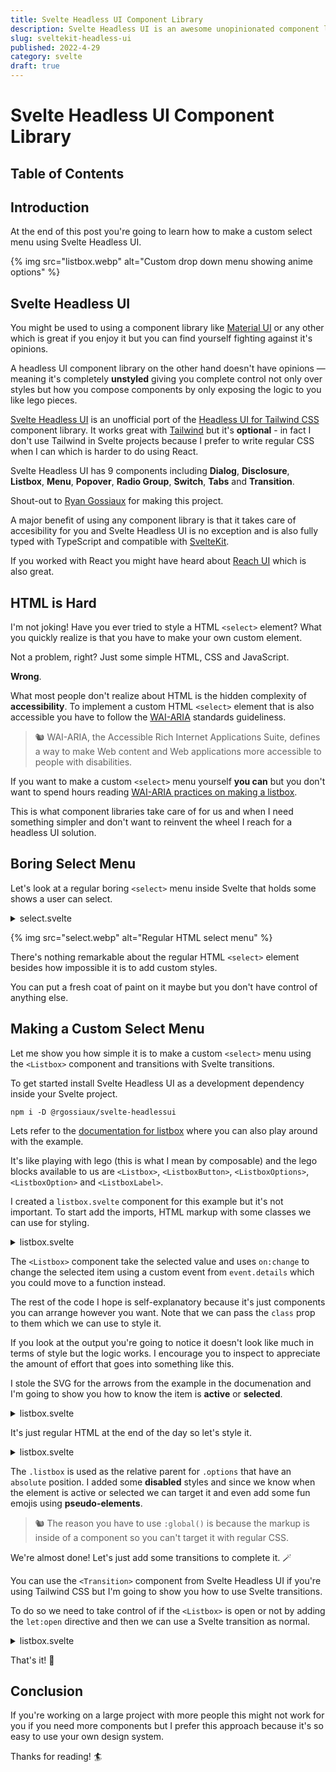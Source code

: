 ```yaml
---
title: Svelte Headless UI Component Library
description: Svelte Headless UI is an awesome unopinionated component library.
slug: sveltekit-headless-ui
published: 2022-4-29
category: svelte
draft: true
---
```


# Svelte Headless UI Component Library

## Table of Contents

## Introduction

At the end of this post you're going to learn how to make a custom select menu using Svelte Headless UI.

{% img src="listbox.webp" alt="Custom drop down menu showing anime options" %}

## Svelte Headless UI

You might be used to using a component library like [Material UI](https://sveltematerialui.com/) or any other which is great if you enjoy it but you can find yourself fighting against it's opinions.

A headless UI component library on the other hand doesn't have opinions — meaning it's completely **unstyled** giving you complete control not only over styles but how you compose components by only exposing the logic to you like lego pieces.

[Svelte Headless UI](https://svelte-headlessui.goss.io/docs) is an unofficial port of the [Headless UI for Tailwind CSS](https://headlessui.dev/) component library. It works great with [Tailwind](https://tailwindcss.com/) but it's **optional** - in fact I don't use Tailwind in Svelte projects because I prefer to write regular CSS when I can which is harder to do using React.

Svelte Headless UI has 9 components including **Dialog**, **Disclosure**,  **Listbox**, **Menu**, **Popover**,  **Radio Group**, **Switch**, **Tabs** and **Transition**.

Shout-out to [Ryan Gossiaux](https://github.com/rgossiaux) for making this project.

A major benefit of using any component library is that it takes care of accesibility for you and Svelte Headless UI is no exception and is also fully typed with TypeScript and compatible with [SvelteKit](https://kit.svelte.dev/).

If you worked with React you might have heard about [Reach UI](https://reach.tech/) which is also great.

## HTML is Hard

I'm not joking! Have you ever tried to style a HTML `<select>` element? What you quickly realize is that you have to make your own custom element.

Not a problem, right? Just some simple HTML, CSS and JavaScript.

**Wrong**.

What most people don't realize about HTML is the hidden complexity of **accessibility**. To implement a custom HTML `<select>` element that is also accessible you have to follow the [WAI-ARIA](https://www.w3.org/WAI/standards-guidelines/aria/) standards guideliness.

> 🐿️ WAI-ARIA, the Accessible Rich Internet Applications Suite, defines a way to make Web content and Web applications more accessible to people with disabilities.

If you want to make a custom `<select>` menu yourself **you can** but you don't want to spend hours reading [WAI-ARIA practices on making a listbox](https://www.w3.org/TR/wai-aria-practices-1.1/examples/listbox/listbox-collapsible.html).

This is what component libraries take care of for us and when I need something simpler and don't want to reinvent the wheel I reach for a headless UI solution.

## Boring Select Menu

Let's look at a regular boring `<select>` menu inside Svelte that holds some shows a user can select.

<details>
  <summary>select.svelte</summary>

  ```html:select.svelte showLineNumbers
<script lang="ts">
	const shows = [
		{ id: 1, name: 'Cowboy Bebop', completed: false },
		{ id: 2, name: 'Naruto', completed: false },
		{ id: 3, name: 'One Piece', completed: false },
		{ id: 4, name: 'Fullmetal Alchemist', completed: true },
		{ id: 5, name: 'One Punch Man', completed: true },
		{ id: 6, name: 'Death Note', completed: true }
	]

	let selected = shows[0].name
</script>

<h4>Select</h4>

<select bind:value={selected}>
	{#each shows as anime (anime.id)}
		<option value={anime.name} disabled={anime.completed}>
			{anime.name}
		</option>
	{/each}
</select>

<style>
	select {
		font-size: inherit;
		font-family: inherit;
		padding: 0.4rem;
	}
</style>
```
</details>

{% img src="select.webp" alt="Regular HTML select menu" %}

There's nothing remarkable about the regular HTML `<select>` element besides how impossible it is to add custom styles.

You can put a fresh coat of paint on it maybe but you don't have control of anything else.

## Making a Custom Select Menu

Let me show you how simple it is to make a custom `<select>` menu using the `<Listbox>` component and transitions with Svelte transitions.

To get started install Svelte Headless UI as a development dependency inside your Svelte project.

```shell:terminal
npm i -D @rgossiaux/svelte-headlessui
```

Lets refer to the [documentation for listbox](https://svelte-headlessui.goss.io/docs/listbox) where you can also play around with the example.

It's like playing with lego (this is what I mean by composable) and the lego blocks available to us are `<Listbox>`, `<ListboxButton>`, `<ListboxOptions>`, `<ListboxOption>` and `<ListboxLabel>`.

I created a `listbox.svelte` component for this example but it's not important. To start add the imports, HTML markup with some classes we can use for styling.

<details>
  <summary>listbox.svelte</summary>

```html:listbox.svelte showLineNumbers
<script lang="ts">
	import {
		Listbox,
		ListboxButton,
		ListboxOptions,
		ListboxOption
	} from '@rgossiaux/svelte-headlessui'

	const shows = [
		{ id: 1, name: 'Cowboy Bebop', completed: false },
		{ id: 2, name: 'Naruto', completed: false },
		{ id: 3, name: 'One Piece', completed: false },
		{ id: 4, name: 'Fullmetal Alchemist', completed: true },
		{ id: 5, name: 'One Punch Man', completed: true },
		{ id: 6, name: 'Death Note', completed: true }
	]

	let selected = shows[0]
</script>

<h4>Listbox</h4>

<div class="listbox">
	<Listbox
		value={selected}
		on:change={(event) => (selected = event.detail)}
	>
		<ListboxButton class="button">
			<span>{selected.name}</span>
		</ListboxButton>

		<ListboxOptions class="options">
			{#each shows as anime (anime.id)}
				<ListboxOption
					class="option"
					value={anime}
					disabled={anime.completed}
				>
					<span>{anime.name}</span>
				</ListboxOption>
			{/each}
		</ListboxOptions>
	</Listbox>
</div>
```
</details>

The `<Listbox>` component take the selected value and uses `on:change` to change the selected item using a custom event from `event.details` which you could move to a function instead.

The rest of the code I hope is self-explanatory because it's just components you can arrange however you want. Note that we can pass the `class` prop to them which we can use to style it.

If you look at the output you're going to notice it doesn't look like much in terms of style but the logic works. I encourage you to inspect to appreciate the amount of effort that goes into something like this.

I stole the SVG for the arrows from the example in the documenation and I'm going to show you how to know the item is **active** or **selected**.

<details>
  <summary>listbox.svelte</summary>

```html:listbox.svelte {10-24, 33-34, 36} showLineNumbers
<!-- ... -->

<div class="listbox">
	<Listbox
		value={selected}
		on:change={(event) => (selected = event.detail)}
	>
		<ListboxButton class="button">
			<span>{selected.name}</span>
			<svg
				width="20"
				height="20"
				class="arrows"
				xmlns="http://www.w3.org/2000/svg"
				viewBox="0 0 20 20"
				fill="currentColor"
				aria-hidden="true"
			>
				<path
					fill-rule="evenodd"
					d="M10 3a1 1 0 01.707.293l3 3a1 1 0 01-1.414 1.414L10 5.414 7.707 7.707a1 1 0 01-1.414-1.414l3-3A1 1 0 0110 3zm-3.707 9.293a1 1 0 011.414 0L10 14.586l2.293-2.293a1 1 0 011.414 1.414l-3 3a1 1 0 01-1.414 0l-3-3a1 1 0 010-1.414z"
					clip-rule="evenodd"
				/>
			</svg>
		</ListboxButton>

		<ListboxOptions class="options">
			{#each shows as anime (anime.id)}
				<ListboxOption
					class="option"
					value={anime}
					disabled={anime.completed}
					let:active
					let:selected
				>
					<span class:active class:selected>{anime.name}</span>
				</ListboxOption>
			{/each}
		</ListboxOptions>
	</Listbox>
</div>
```
</details>

It's just regular HTML at the end of the day so let's style it.

<details>
  <summary>listbox.svelte</summary>

```html:listbox.svelte showLineNumbers
<!-- ... -->

<style>
	.listbox {
		max-width: 280px;
		position: relative;
		font-weight: 500;
		color: hsl(220, 20%, 98%);
	}

	.listbox :global(.button) {
		width: 100%;

		display: flex;
		justify-content: space-between;
		align-items: center;
		padding: 1rem;

		font-family: inherit;
		font-size: inherit;
		color: inherit;

		background-color: hsl(220, 20%, 2%);
		border: none;
		border-radius: 10px;
	}

	.listbox :global(.arrows) {
		width: 20px;
		height: 20px;
		display: block;
	}

	.listbox :global(.options) {
		position: absolute;
		top: 44px;
		right: 0;
		left: 0;
		padding: 1rem;
		background-color: hsl(220, 20%, 4%);
		border-radius: 10px;
		list-style: none;
	}

	.listbox :global(.option) {
		padding: 0.8rem 0.4rem;
		cursor: pointer;
	}

	.listbox :global(.option[aria-disabled='true']) {
		color: hsl(220, 20%, 30%);
	}

	.listbox :global(.active) {
		color: hsl(220, 80%, 70%);
	}

	.listbox :global(.active)::before {
		content: '👉️ ';
	}

	.listbox :global(.selected) {
		font-weight: 700;
	}

	.listbox :global(.selected)::before {
		content: '⭐️ ';
	}
</style>
```
</details>

The `.listbox` is used as the relative parent for `.options` that have an `absolute` position. I added some **disabled** styles and since we know when the element is active or selected we can target it and even add some fun emojis using **pseudo-elements**.

> 🐿️ The reason you have to use `:global()` is because the markup is inside of a component so you can't target it with regular CSS.

We're almost done! Let's just add some transitions to complete it. 🪄

You can use the `<Transition>` component from Svelte Headless UI if you're using Tailwind CSS but I'm going to show you how to use Svelte transitions.

To do so we need to take control of if the `<Listbox>` is open or not by adding the `let:open` directive and then we can use a Svelte transition as normal.

<details>
  <summary>listbox.svelte</summary>

```html:listbox.svelte {2, 12, 16-17, 31-32} showLineNumbers
<script lang="ts">
	import { fade } from 'svelte/transition'
  // ...
</script>

<h4>Listbox</h4>

<div class="listbox">
	<Listbox
		value={selected}
		on:change={(event) => (selected = event.detail)}
		let:open
	>
		<!-- ... -->

		{#if open}
			<div transition:fade={{ duration: 100 }}>
				<ListboxOptions class="options">
					{#each shows as anime (anime.id)}
						<ListboxOption
							class="option"
							value={anime}
							disabled={anime.completed}
							let:active
							let:selected
						>
							<span class:active class:selected>{anime.name}</span>
						</ListboxOption>
					{/each}
				</ListboxOptions>
			</div>
		{/if}
	</Listbox>
</div>

<!-- ... -->
```
</details>

That's it! 🥳

## Conclusion

If you're working on a large project with more people this might not work for you if you need more components but I prefer this approach because it's so easy to use your own design system.

Thanks for reading! 🏄️